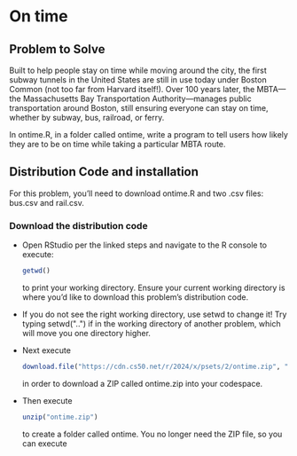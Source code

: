 # On time

## Problem to Solve
Built to help people stay on time while moving around the city, the first subway tunnels in the United States are still in use today under Boston Common (not too far from Harvard itself!). Over 100 years later, the MBTA—the Massachusetts Bay Transportation Authority—manages public transportation around Boston, still ensuring everyone can stay on time, whether by subway, bus, railroad, or ferry.

In ontime.R, in a folder called ontime, write a program to tell users how likely they are to be on time while taking a particular MBTA route.

## Distribution Code and installation

For this problem, you’ll need to download ontime.R and two .csv files: bus.csv and rail.csv.

### Download the distribution code

- Open RStudio per the linked steps and navigate to the R console to execute:
    ```R
    getwd()
    ```
    to print your working directory. Ensure your current working directory is where you’d like to download this problem’s distribution code.   

- If you do not see the right working directory, use setwd to change it! Try typing setwd("..") if in the working directory of another problem, which will move you one directory higher.

- Next execute
    ```R
    download.file("https://cdn.cs50.net/r/2024/x/psets/2/ontime.zip", "ontime.zip")
    ```
    in order to download a ZIP called ontime.zip into your codespace.

- Then execute
    ```R
    unzip("ontime.zip")
    ```
    to create a folder called ontime. You no longer need the ZIP file, so you can execute